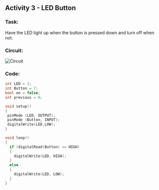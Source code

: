 ## Activity 3 - LED Button

### Task:
Have the LED light up when the button is pressed down and turn off when not.

### Circuit:
![Circuit](https://bmesbuildteamucla.github.io/Workshops/Workshop%202%20-%20Coding%20and%20Arduino/Activity%203%20-%20LED%20Button/W2A3_Circuit.png)
### Code: 

```c++
int LED = 2; 
int Button = 7; 
bool on = false;
int previous = 0;

void setup() 
{  
 pinMode (LED, OUTPUT); 	
 pinMode (Button, INPUT); 	
 digitalWrite(LED,LOW);	
}

void loop() 
{
  if (digitalRead(Button) == HIGH)
  {
    digitalWrite(LED, HIGH);
  }
  else 
  {
    digitalWrite(LED, LOW);
  }
}
```
